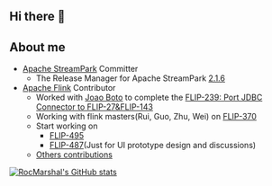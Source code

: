 ## Hi there 👋

<!--
**rocmarshal/rocmarshal** is a ✨ _special_ ✨ repository because its `README.md` (this file) appears on your GitHub profile.

Here are some ideas to get you started:

- 🔭 I’m currently working on ...
- 🌱 I’m currently learning ...
- 👯 I’m looking to collaborate on ...
- 🤔 I’m looking for help with ...
- 💬 Ask me about ...
- 📫 How to reach me: ...
- 😄 Pronouns: ...
- ⚡ Fun fact: ...

-->

## About me
- [Apache StreamPark](https://github.com/apache/streampark) Committer
  - The Release Manager for Apache StreamPark [2.1.6](https://streampark.apache.org/download/release-note/2.1.6/)
- [Apache Flink](https://github.com/apache/flink) Contributor
  - Worked with [Joao Boto](https://github.com/eskabetxe) to complete the [FLIP-239: Port JDBC Connector to FLIP-27&FLIP-143](https://cwiki.apache.org/confluence/pages/viewpage.action?pageId=217386271)
  - Working with flink masters(Rui, Guo, Zhu, Wei) on [FLIP-370](https://cwiki.apache.org/confluence/display/FLINK/FLIP-370%3A+Support+Balanced+Tasks+Scheduling)
  - Start working on
    - [FLIP-495](https://cwiki.apache.org/confluence/display/FLINK/FLIP-495%3A+Support+AdaptiveScheduler+record+and+query+the+rescale+history?src=contextnavpagetreemode)
    - [FLIP-487](https://cwiki.apache.org/confluence/display/FLINK/FLIP-487%3A+Show+history+of+rescales+in+Web+UI+for+AdaptiveScheduler?src=contextnavpagetreemode)(Just for UI prototype design and discussions)
  - [Others contributions](https://github.com/apache/flink/commits?author=RocMarshal)

[![RocMarshal's GitHub stats](https://github-readme-stats.vercel.app/api?username=RocMarshal)](https://github.com/RocMarshal)
